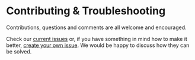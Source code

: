 # Contributing & Troubleshooting

Contributions, questions and comments are all welcome and encouraged.

Check our [current issues](https://github.com/pulseshift/ui5-lib-util/issues) or, if you have something in mind how to make it better, [create your own issue](https://github.com/pulseshift/ui5-lib-util/issues/new). We would be happy to discuss how they can be solved.
